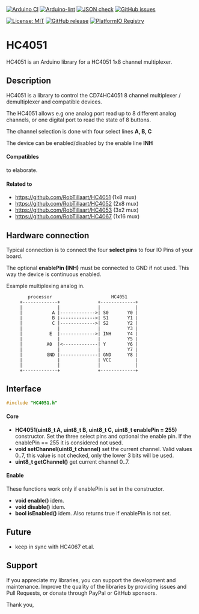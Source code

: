 
[![Arduino CI](https://github.com/RobTillaart/HC4051/workflows/Arduino%20CI/badge.svg)](https://github.com/marketplace/actions/arduino_ci)
[![Arduino-lint](https://github.com/RobTillaart/HC4051/actions/workflows/arduino-lint.yml/badge.svg)](https://github.com/RobTillaart/HC4051/actions/workflows/arduino-lint.yml)
[![JSON check](https://github.com/RobTillaart/HC4051/actions/workflows/jsoncheck.yml/badge.svg)](https://github.com/RobTillaart/HC4051/actions/workflows/jsoncheck.yml)
[![GitHub issues](https://img.shields.io/github/issues/RobTillaart/HC4051.svg)](https://github.com/RobTillaart/HC4051/issues)

[![License: MIT](https://img.shields.io/badge/license-MIT-green.svg)](https://github.com/RobTillaart/HC4051/blob/master/LICENSE)
[![GitHub release](https://img.shields.io/github/release/RobTillaart/HC4051.svg?maxAge=3600)](https://github.com/RobTillaart/HC4051/releases)
[![PlatformIO Registry](https://badges.registry.platformio.org/packages/robtillaart/library/HC4051.svg)](https://registry.platformio.org/libraries/robtillaart/HC4051)


# HC4051

HC4051 is an Arduino library for a HC4051 1x8 channel multiplexer.


## Description

HC4051 is a library to control the CD74HC4051 8 channel
multiplexer / demultiplexer and compatible devices.

The HC4051 allows e.g one analog port read up to 8 different analog channels,
or one digital port to read the state of 8 buttons.


The channel selection is done with four select lines **A, B, C**

The device can be enabled/disabled by the enable line **INH**


#### Compatibles

to elaborate.


#### Related to 

- https://github.com/RobTillaart/HC4051  (1x8 mux)
- https://github.com/RobTillaart/HC4052  (2x8 mux)
- https://github.com/RobTillaart/HC4053  (3x2 mux)
- https://github.com/RobTillaart/HC4067  (1x16 mux)


## Hardware connection

Typical connection is to connect the four **select pins** to four IO Pins of your board.

The optional **enablePin (INH)** must be connected to GND if not used.
This way the device is continuous enabled.

Example multiplexing analog in.

```
        processor                      HC4051
     +-------------+              +-------------+
     |             |              |             |
     |           A |------------->| S0       Y0 |
     |           B |------------->| S1       Y1 |
     |           C |------------->| S2       Y2 |
     |             |              |          Y3 |
     |          E  |------------->| INH      Y4 |
     |             |              |          Y5 |
     |         A0  |<-------------| Y        Y6 |
     |             |              |          Y7 |
     |         GND |--------------| GND      Y8 |
     |             |              | VCC         |
     |             |              |             |
     +-------------+              +-------------+
```


## Interface

```cpp
#include "HC4051.h"
```

#### Core

- **HC4051(uint8_t A, uint8_t B, uint8_t C, uint8_t enablePin = 255)** constructor.
Set the three select pins and optional the enable pin.
If the enablePin == 255 it is considered not used.
- **void setChannel(uint8_t channel)** set the current channel.
Valid values 0..7, this value is not checked, only the lower 3 bits will be used.
- **uint8_t getChannel()** get current channel 0..7.


#### Enable

These functions work only if enablePin is set in the constructor.

- **void enable()** idem.
- **void disable()** idem.
- **bool isEnabled()** idem.
Also returns true if enablePin is not set.


## Future

- keep in sync with HC4067 et.al.


## Support

If you appreciate my libraries, you can support the development and maintenance.
Improve the quality of the libraries by providing issues and Pull Requests, or
donate through PayPal or GitHub sponsors.

Thank you,

